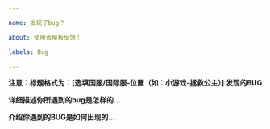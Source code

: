```yaml
---

name: 发现了bug？

about: 使用该模板反馈！

labels: Bug

---
```


**注意：标题格式为：[选填国服/国际服-位置（如：小游戏-拯救公主）] 发现的BUG**

**详细描述你所遇到的bug是怎样的...**



**介绍你遇到的BUG是如何出现的...**
